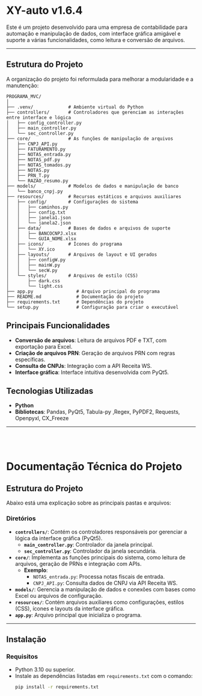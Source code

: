# **XY-auto v1.6.4**

Este é um projeto desenvolvido para uma empresa de contabilidade para automação e manipulação de dados, com interface gráfica amigável e suporte a várias funcionalidades, como leitura e conversão de arquivos.

---

## **Estrutura do Projeto**

A organização do projeto foi reformulada para melhorar a modularidade e a manutenção:

```plaintext
PROGRAMA_MVC/
│
├── .venv/             # Ambiente virtual do Python
├── controllers/       # Controladores que gerenciam as interações entre interface e lógica
│   ├── config_controller.py
│   ├── main_controller.py
│   └── sec_controller.py
├── core/              # As funções de manipulação de arquivos
│   ├── CNPJ_API.py
│   ├── FATURAMENTO.py
│   ├── NOTAS_entrada.py
│   ├── NOTAS_pdf.py
│   ├── NOTAS_tomados.py
│   ├── NOTAS.py
│   ├── PRN_T.py
│   └── RAZAO_resumo.py
├── models/            # Modelos de dados e manipulação de banco
│   └── banco_cnpj.py
├── resources/         # Recursos estáticos e arquivos auxiliares
│   ├── config/        # Configurações do sistema
│   │   ├── caminhos.py
│   │   ├── config.txt
│   │   ├── janela1.json
│   │   └── janela2.json
│   ├── data/          # Bases de dados e arquivos de suporte
│   │   ├── BANCOCNPJ.xlsx
│   │   └── GUIA_NOME.xlsx
│   ├── icons/         # Ícones do programa
│   │   └── XY.ico
│   ├── layouts/       # Arquivos de layout e UI gerados
│   │   ├── configW.py
│   │   ├── mainW.py
│   │   └── secW.py
│   └── styles/        # Arquivos de estilo (CSS)
│       ├── dark.css
│       └── light.css
├── app.py                # Arquivo principal do programa
├── README.md             # Documentação do projeto
├── requirements.txt      # Dependências do projeto
└── setup.py              # Configuração para criar o executável
```

## **Principais Funcionalidades**

- **Conversão de arquivos**: Leitura de arquivos PDF e TXT, com exportação para Excel.
- **Criação de arquivos PRN**: Geração de arquivos PRN com regras específicas.
- **Consulta de CNPJs**: Integração com a API Receita WS.
- **Interface gráfica**: Interface intuitiva desenvolvida com PyQt5.

## **Tecnologias Utilizadas**

- **Python**  
- **Bibliotecas**: Pandas, PyQt5, Tabula-py ,Regex, PyPDF2, Requests, Openpyxl, CX_Freeze

---
<br>
<br>

# **Documentação Técnica do Projeto**


## **Estrutura do Projeto**
Abaixo está uma explicação sobre as principais pastas e arquivos:

### **Diretórios**
- **`controllers/`**: Contém os controladores responsáveis por gerenciar a lógica da interface gráfica (PyQt5).  
  - **`main_controller.py`**: Controlador da janela principal.  
  - **`sec_controller.py`**: Controlador da janela secundária.  
- **`core/`**: Implementa as funções principais do sistema, como leitura de arquivos, geração de PRNs e integração com APIs.  
  - **Exemplo**:  
    - `NOTAS_entrada.py`: Processa notas fiscais de entrada.  
    - `CNPJ_API.py`: Consulta dados de CNPJ via API Receita WS.  
- **`models/`**: Gerencia a manipulação de dados e conexões com bases como Excel ou arquivos de configuração.  
- **`resources/`**: Contém arquivos auxiliares como configurações, estilos (CSS), ícones e layouts da interface gráfica.  
- **`app.py`**: Arquivo principal que inicializa o programa.  

---

## **Instalação**

### **Requisitos**
- Python 3.10 ou superior.  
- Instale as dependências listadas em `requirements.txt` com o comando:  
  ```bash
  pip install -r requirements.txt
